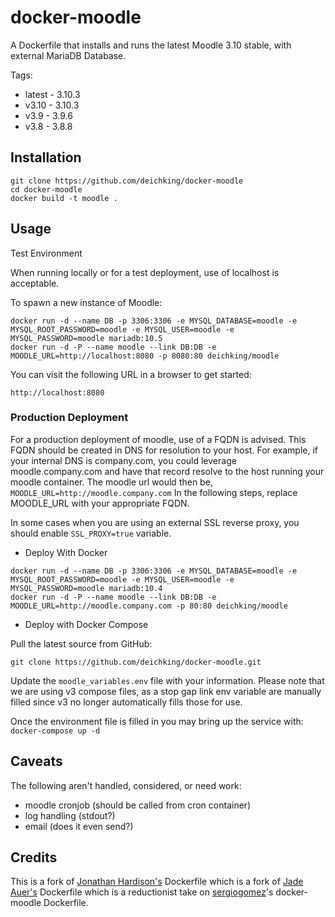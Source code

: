 docker-moodle
=============

A Dockerfile that installs and runs the latest Moodle 3.10 stable, with external MariaDB Database.

Tags:
* latest - 3.10.3
* v3.10  - 3.10.3
* v3.9   - 3.9.6
* v3.8   - 3.8.8

## Installation

```
git clone https://github.com/deichking/docker-moodle
cd docker-moodle
docker build -t moodle .
```

## Usage

Test Environment

When running locally or for a test deployment, use of localhost is acceptable.

To spawn a new instance of Moodle:

```
docker run -d --name DB -p 3306:3306 -e MYSQL_DATABASE=moodle -e MYSQL_ROOT_PASSWORD=moodle -e MYSQL_USER=moodle -e MYSQL_PASSWORD=moodle mariadb:10.5
docker run -d -P --name moodle --link DB:DB -e MOODLE_URL=http://localhost:8080 -p 8080:80 deichking/moodle
```

You can visit the following URL in a browser to get started:

```
http://localhost:8080 
```

### Production Deployment

For a production deployment of moodle, use of a FQDN is advised. This FQDN should be created in DNS for resolution to your host. For example, if your internal DNS is company.com, you could leverage moodle.company.com and have that record resolve to the host running your moodle container. The moodle url would then be, `MOODLE_URL=http://moodle.company.com`
In the following steps, replace MOODLE_URL with your appropriate FQDN.

In some cases when you are using an external SSL reverse proxy, you should enable `SSL_PROXY=true` variable.

* Deploy With Docker
```
docker run -d --name DB -p 3306:3306 -e MYSQL_DATABASE=moodle -e MYSQL_ROOT_PASSWORD=moodle -e MYSQL_USER=moodle -e MYSQL_PASSWORD=moodle mariadb:10.4
docker run -d -P --name moodle --link DB:DB -e MOODLE_URL=http://moodle.company.com -p 80:80 deichking/moodle
```

* Deploy with Docker Compose

Pull the latest source from GitHub:
```
git clone https://github.com/deichking/docker-moodle.git
```

Update the `moodle_variables.env` file with your information. Please note that we are using v3 compose files, as a stop gap link env variable are manually filled since v3 no longer automatically fills those for use.

Once the environment file is filled in you may bring up the service with:
`docker-compose up -d`



## Caveats
The following aren't handled, considered, or need work: 
* moodle cronjob (should be called from cron container)
* log handling (stdout?)
* email (does it even send?)

## Credits

This is a fork of [Jonathan Hardison's](https://github.com/jmhardison/docker-moodle) Dockerfile
which is a fork of [Jade Auer's](https://github.com/jda/docker-moodle) Dockerfile
which is a reductionist take on [sergiogomez](https://github.com/sergiogomez/)'s docker-moodle Dockerfile.
